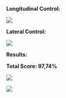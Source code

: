 **Longitudinal Control:**

![](https://github.com/halhwadi/Self-Driving-First-Assignment-Solution/blob/main/Throttle%20_%20final%20equation.jpg)

**Lateral Control:**

![](https://github.com/halhwadi/Self-Driving-First-Assignment-Solution/blob/main/Steer%20_%20final%20equation.jpg)

**Results:**

**Total Score: 97,74%**

![](https://github.com/halhwadi/Self-Driving-First-Assignment-Solution/blob/main/final%20Assignment%20_%20trajecory.jpg)

![](https://github.com/halhwadi/Self-Driving-First-Assignment-Solution/blob/main/final%20Assignment%20_%20speed.jpg)
